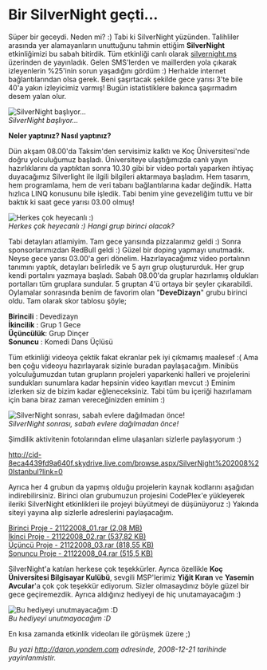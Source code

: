 # Bir SilverNight geçti... 

Süper bir geceydi. Neden mi? :) Tabi ki SilverNight yüzünden. Talihliler
arasında yer alamayanların unuttuğunu tahmin ettiğim **SilverNight**
etkinliğimizi bu sabah bitirdik. Tüm etkinliği canlı olarak
[silvernight.ms](http://www.silvernight.ms) üzerinden de yayınladık.
Gelen SMS'lerden ve maillerden yola çıkarak izleyenlerin %25'inin sorun
yaşadığını gördüm :) Herhalde internet bağlantılarından olsa gerek. Beni
şaşırtacak şekilde gece yarısı 3'te bile 40'a yakın izleyicimiz varmış!
Bugün istatistiklere bakınca şaşırmadım desem yalan olur.

![SilverNight
başlıyor...](../media/Bir_SilverNight_gecti/21122008_3.jpg)\
*SilverNight başlıyor...*

**Neler yaptınız? Nasıl yaptınız?**

Dün akşam 08.00'da Taksim'den servisimiz kalktı ve Koç Üniversitesi'nde
doğru yolculuğumuz başladı. Üniversiteye ulaştığımızda canlı yayın
hazırlıklarını da yaptıktan sonra 10.30 gibi bir video portalı yaparken
ihtiyaç duyacağımız Silverlight ile ilgili bilgileri aktarmaya başladım.
Hem tasarım, hem programlama, hem de veri tabanı bağlantılarına kadar
değindik. Hatta hızlıca LINQ konusunu bile işledik. Tabi benim yine
gevezeliğim tuttu ve bir baktık ki saat gece yarısı 03.00 olmuş!

![Herkes çok heyecanlı
:)](../media/Bir_SilverNight_gecti/21122008_2.jpg)\
*Herkes çok heyecanlı :) Hangi grup birinci olacak?*

Tabi detayları atlamiyim. Tam gece yarısında pizzalarımız geldi :) Sonra
sponsorlarımızdan RedBull geldi :) Güzel bir doping yapmayı unutmadık.
Neyse gece yarısı 03.00'a geri dönelim. Hazırlayacağımız video
portalının tanımını yaptık, detayları belirledik ve 5 ayrı grup
oluştururduk. Her grup kendi portalını yazmaya başladı. Sabah 08.00'da
gruplar hazırlamış oldukları portalları tüm gruplara sundular. 5 gruptan
4'ü ortaya bir şeyler çıkarabildi. Oylamalar sonrasında benim de favorim
olan "**DeveDizayn**" grubu birinci oldu. Tam olarak skor tablosu şöyle;

**Birincili** : Devedizayn\
**İkincilik** : Grup 1 Gece\
**Üçüncülük**: Grup Dinçer\
**Sonuncu** : Komedi Dans Üçlüsü

Tüm etkinliği videoya çektik fakat ekranlar pek iyi çıkmamış maalesef :(
Ama ben çoğu videoyu hazırlayarak sizinle buradan paylaşacağım. Minibüs
yolculuğumuzdan tutan grupların projeleri yaparkenki halleri ve
projelerini sundukları sunumlara kadar hepsinin video kayıtları mevcut
:) Eminim izlerken siz de bizim kadar eğleneceksiniz. Tabi tüm bu
içeriği hazırlamam için bana biraz zaman vereceğinizden eminim :)

![SilverNight sonrası, sabah evlere dağılmadan
önce!](../media/Bir_SilverNight_gecti/21122008_1.jpg)\
*SilverNight sonrası, sabah evlere dağılmadan önce!*

Şimdilik aktivitenin fotolarından elime ulaşanları sizlerle paylaşıyorum
:)

<http://cid-8eca4439fd9a640f.skydrive.live.com/browse.aspx/SilverNight%202008%20Istanbul?link=0>

Ayrıca her 4 grubun da yapmış olduğu projelerin kaynak kodlarını
aşağıdan indirebilirsiniz. Birinci olan grubumuzun projesini CodePlex'e
yükleyerek ileriki SilverNight etkinlikleri ile projeyi büyütmeyi de
düşünüyoruz :) Yakında siteyi yayına alıp sizlerle adreslerini
paylaşacağım.

[Birinci Proje - 21122008\_01.rar (2,08
MB)](../media/Bir_SilverNight_gecti/21122008_01.rar)\
[İkinci Proje - 21122008\_02.rar (537,82
KB)](media/Bir_SilverNight_gecti/21122008_02.rar)\
 [Üçüncü Proje - 21122008\_03.rar (818,55
KB)](media/Bir_SilverNight_gecti/21122008_03.rar)\
 [Sonuncu Proje - 21122008\_04.rar (515,5
KB)](media/Bir_SilverNight_gecti/21122008_04.rar)

SilverNight'a katılan herkese çok teşekkürler. Ayrıca özellikle **Koç
Üniversitesi Bilgisayar Kulübü**, sevgili MSP'lerimiz **Yiğit Kıran** ve
**Yasemin Avcular**'a çok çok teşekkür ediyorum. Sizler olmasaydınız
böyle güzel bir gece geçiremezdik. Ayrıca aldığınız hediyeyi de hiç
unutamayacağım :)

![Bu hediyeyi unutmayacağım
:D](../media/Bir_SilverNight_gecti/21122008_4.jpg)\
*Bu hediyeyi unutmayacağım :D*

En kısa zamanda etkinlik videoları ile görüşmek üzere ;)


*Bu yazi http://daron.yondem.com adresinde, 2008-12-21 tarihinde yayinlanmistir.*